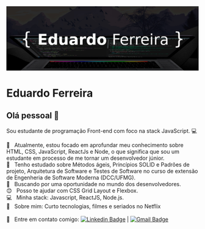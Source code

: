 <img width="auto" src="https://github.com/edualvesf13/edualvesf13/blob/master/banner-github.png">

# Eduardo Ferreira

## Olá pessoal 👋
Sou estudante de programação Front-end com foco na stack JavaScript. :computer:

 :rocket:  &nbsp; Atualmente, estou focado em aprofundar meu conhecimento sobre HTML, CSS, JavaScript, ReactJs e Node, o que significa que sou um estudante em processo de me tornar um desenvolvedor júnior.
 <br/> :rocket:  &nbsp; Tenho estudado sobre Métodos ágeis, Princípios SOLID e Padrões de projeto, Arquitetura de Software e Testes de Software no curso de extensão de Engenheria de Software Moderna (DCC/UFMG).
 <br/> :purple_heart: &nbsp; Buscando por uma oportunidade no mundo dos desenvolvedores.
 <br/> :blush: &nbsp; Posso te ajudar com CSS Grid Layout e Flexbox.
 <br/> :computer: &nbsp; Minha stack: Javascript, ReactJS, Node.js.
 <br/> 💬  &nbsp; Sobre mim: Curto tecnologias, filmes e seriados no Netflix
 <br/>
 <br/> :email: &nbsp; Entre em contato comigo: [![Linkedin Badge](https://img.shields.io/badge/-EduardoFerreira-blue?style=flat-square&logo=Linkedin&logoColor=white&link=https://www.linkedin.com/in/eduferreira13/)](https://www.linkedin.com/in/eduferreira13/) 
| 
[![Gmail Badge](https://img.shields.io/badge/-edualvesf13@gmail.com-c14438?style=flat-square&logo=Gmail&logoColor=white&link=mailto:edualvesf13@gmail.com)](mailto:edualvesf13@gmail.com)

```
